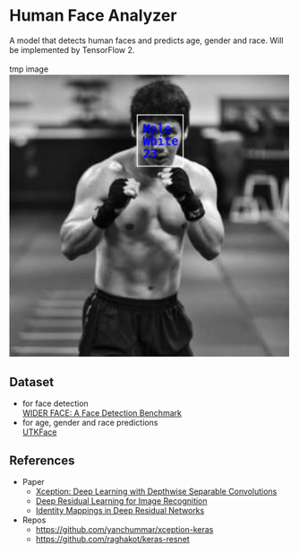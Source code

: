 # Human Face Analyzer
A model that detects human faces and predicts age, gender and race.
Will be implemented by TensorFlow 2.<br>
<br>
tmp image<br>
<img src="imgs/tmp_result.png" width="500"/>

## Dataset
- for face detection<br>
  [WIDER FACE: A Face Detection Benchmark](http://shuoyang1213.me/WIDERFACE/)
- for age, gender and race predictions<br>
  [UTKFace](https://susanqq.github.io/UTKFace/)

## References
- Paper
  - [Xception: Deep Learning with Depthwise Separable Convolutions](https://arxiv.org/abs/1610.02357)<br>
  - [Deep Residual Learning for Image Recognition](https://arxiv.org/abs/1512.03385)<br>
  - [Identity Mappings in Deep Residual Networks](https://arxiv.org/abs/1603.05027)
- Repos
  - https://github.com/yanchummar/xception-keras<br>
  - https://github.com/raghakot/keras-resnet<br>
